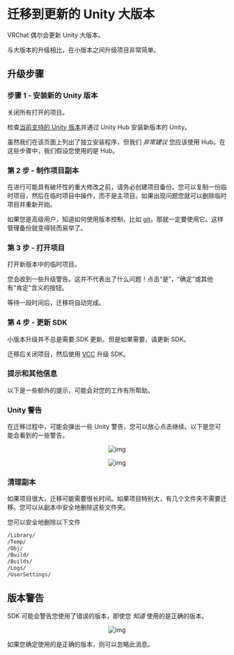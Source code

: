# 迁移到更新的 Unity 大版本

VRChat 偶尔会更新 Unity 大版本。

与大版本的升级相比，在小版本之间升级项目非常简单。

## 升级步骤

### 步骤 1 - 安装新的 Unity 版本

关闭所有打开的项目。

检查[当前支持的 Unity 版本](./current-unity-version.md)并通过 Unity Hub 安装新版本的 Unity。

虽然我们在该页面上列出了独立安装程序，但我们 *非常建议* 您应该使用 Hub。在这些步骤中，我们假设您使用的是 Hub。

### 第 2 步 - 制作项目副本

在进行可能具有破坏性的重大修改之前，请务必创建项目备份。您可以复制一份临时项目，然后在临时项目中操作，而不是主项目。如果出现问题您就可以删除临时项目并重新开始。

如果您是高级用户，知道如何使用版本控制，比如 [git](https://git-scm.com/)，那就一定要使用它。这样管理备份就变得轻而易举了。

### 第 3 步 - 打开项目

打开新版本中的临时项目。

您会收到一些升级警告。这并不代表出了什么问题！点击“是”，“确定”或其他有"肯定"含义的按钮。

等待一段时间后，迁移将自动完成。

### 第 4 步 - 更新 SDK

小版本升级并不总是需要 SDK 更新。但是如果需要，请更新 SDK。

迁移后关闭项目，然后使用 [VCC](../../vcc.docs.vrchat.com/index.md) 升级 SDK。

### 提示和其他信息

以下是一些额外的提示，可能会对您的工作有所帮助。

### Unity 警告

在迁移过程中，可能会弹出一些 Unity 警告，您可以放心点击继续。以下是您可能会看到的一些警告。

<center>

![img](/creators.vrchat.com/images/sdk/migrating-to-a-newer-minor-unity-version-f3995eb-image_10.png)

![img](/creators.vrchat.com/images/sdk/migrating-to-a-newer-minor-unity-version-b20553b-image_11.png)

</center>

### 清理副本

如果项目很大，迁移可能需要很长时间。如果项目特别大，有几个文件夹不需要迁移。您可以从副本中安全地删除这些文件夹。

您可以安全地删除以下文件

```txt
/Library/
/Temp/
/Obj/
/Build/
/Builds/
/Logs/
/UserSettings/
```

## 版本警告

SDK 可能会警告您使用了错误的版本，即使您 _知道_ 使用的是正确的版本。

<center>

![img](/creators.vrchat.com/images/sdk/migrating-to-a-newer-minor-unity-version-1b8194d-2022-11-30_10-35-54_chrome.png)

</center>

如果您确定使用的是正确的版本，则可以忽略此消息。